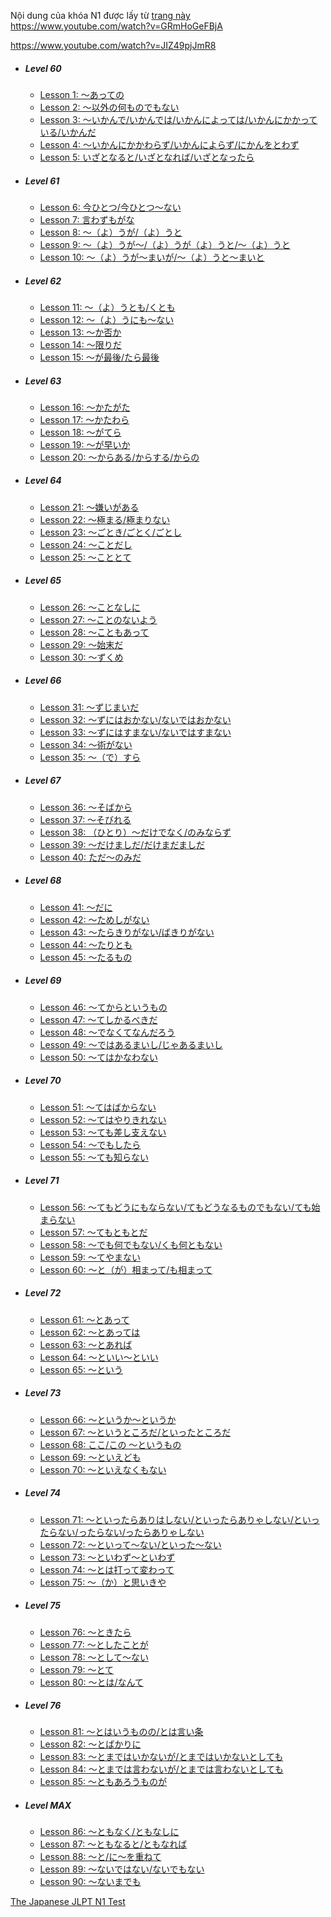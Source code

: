 Nội dung của khóa N1 được lấy từ [trang này](https://marshallyin.com/n1-grammar-course/)
https://www.youtube.com/watch?v=GRmHoGeFBjA

https://www.youtube.com/watch?v=JIZ49pjJmR8
-   ##### Level 60

    -   [Lesson 1: 〜あっての](https://marshallyin.com/courses/n1-grammar-course/lessons/n1-grammar-rule-1/)
    -   [Lesson 2: 〜以外の何ものでもない](https://marshallyin.com/courses/n1-grammar-course/lessons/n1-grammar-rule-2/)
    -   [Lesson 3: 〜いかんで/いかんでは/いかんによっては/いかんにかかっている/いかんだ](https://marshallyin.com/courses/n1-grammar-course/lessons/n1-grammar-rule-3/)
    -   [Lesson 4: 〜いかんにかかわらず/いかんによらず/にかんをとわず](https://marshallyin.com/courses/n1-grammar-course/lessons/n1-grammar-rule-4/)
    -   [Lesson 5: いざとなると/いざとなれば/いざとなったら](https://marshallyin.com/courses/n1-grammar-course/lessons/n1-grammar-rule-5/)
-   ##### Level 61

    -   [Lesson 6: 今ひとつ/今ひとつ〜ない](https://marshallyin.com/courses/n1-grammar-course/lessons/n1-grammar-rule-6/)
    -   [Lesson 7: 言わずもがな](https://marshallyin.com/courses/n1-grammar-course/lessons/n1-grammar-rule-7/)
    -   [Lesson 8: 〜（よ）うが/（よ）うと](https://marshallyin.com/courses/n1-grammar-course/lessons/n1-grammar-rule-8/)
    -   [Lesson 9: 〜（よ）うが〜/（よ）うが（よ）うと/〜（よ）うと](https://marshallyin.com/courses/n1-grammar-course/lessons/n1-grammar-rule-9/)
    -   [Lesson 10: 〜（よ）うが〜まいが/〜（よ）うと〜まいと](https://marshallyin.com/courses/n1-grammar-course/lessons/n1-grammar-rule-10/)
-   ##### Level 62

    -   [Lesson 11: 〜（よ）うとも/くとも](https://marshallyin.com/courses/n1-grammar-course/lessons/n1-grammar-rule-11/)
    -   [Lesson 12: 〜（よ）うにも〜ない](https://marshallyin.com/courses/n1-grammar-course/lessons/n1-grammar-rule-12/)
    -   [Lesson 13: 〜か否か](https://marshallyin.com/courses/n1-grammar-course/lessons/n1-grammar-rule-13/)
    -   [Lesson 14: 〜限りだ](https://marshallyin.com/courses/n1-grammar-course/lessons/n1-grammar-rule-14/)
    -   [Lesson 15: 〜が最後/たら最後](https://marshallyin.com/courses/n1-grammar-course/lessons/n1-grammar-rule-15/)
-   ##### Level 63

    -   [Lesson 16: 〜かたがた](https://marshallyin.com/courses/n1-grammar-course/lessons/n1-grammar-rule-16/)
    -   [Lesson 17: 〜かたわら](https://marshallyin.com/courses/n1-grammar-course/lessons/n1-grammar-rule-17/)
    -   [Lesson 18: 〜がてら](https://marshallyin.com/courses/n1-grammar-course/lessons/n1-grammar-rule-18/)
    -   [Lesson 19: 〜が早いか](https://marshallyin.com/courses/n1-grammar-course/lessons/n1-grammar-rule-19/)
    -   [Lesson 20: 〜からある/からする/からの](https://marshallyin.com/courses/n1-grammar-course/lessons/n1-grammar-rule-20/)
-   ##### Level 64

    -   [Lesson 21: 〜嫌いがある](https://marshallyin.com/courses/n1-grammar-course/lessons/n1-grammar-rule-21/)
    -   [Lesson 22: 〜極まる/極まりない](https://marshallyin.com/courses/n1-grammar-course/lessons/n1-grammar-rule-22/)
    -   [Lesson 23: 〜ごとき/ごとく/ごとし](https://marshallyin.com/courses/n1-grammar-course/lessons/n1-grammar-rule-23/)
    -   [Lesson 24: 〜ことだし](https://marshallyin.com/courses/n1-grammar-course/lessons/n1-grammar-rule-24/)
    -   [Lesson 25: 〜こととて](https://marshallyin.com/courses/n1-grammar-course/lessons/n1-grammar-rule-25/)
-   ##### Level 65

    -   [Lesson 26: 〜ことなしに](https://marshallyin.com/courses/n1-grammar-course/lessons/n1-grammar-rule-26/)
    -   [Lesson 27: 〜ことのないよう](https://marshallyin.com/courses/n1-grammar-course/lessons/n1-grammar-rule-27/)
    -   [Lesson 28: 〜こともあって](https://marshallyin.com/courses/n1-grammar-course/lessons/n1-grammar-rule-28/)
    -   [Lesson 29: 〜始末だ](https://marshallyin.com/courses/n1-grammar-course/lessons/n1-grammar-rule-29/)
    -   [Lesson 30: 〜ずくめ](https://marshallyin.com/courses/n1-grammar-course/lessons/n1-grammar-rule-30/)
-   ##### Level 66

    -   [Lesson 31: 〜ずじまいだ](https://marshallyin.com/courses/n1-grammar-course/lessons/n1-grammar-rule-31/)
    -   [Lesson 32: 〜ずにはおかない/ないではおかない](https://marshallyin.com/courses/n1-grammar-course/lessons/n1-grammar-rule-32/)
    -   [Lesson 33: 〜ずにはすまない/ないではすまない](https://marshallyin.com/courses/n1-grammar-course/lessons/n1-grammar-rule-33/)
    -   [Lesson 34: 〜術がない](https://marshallyin.com/courses/n1-grammar-course/lessons/n1-grammar-rule-34/)
    -   [Lesson 35: 〜（で）すら](https://marshallyin.com/courses/n1-grammar-course/lessons/n1-grammar-rule-35/)
-   ##### Level 67

    -   [Lesson 36: 〜そばから](https://marshallyin.com/courses/n1-grammar-course/lessons/n1-grammar-rule-36/)
    -   [Lesson 37: 〜そびれる](https://marshallyin.com/courses/n1-grammar-course/lessons/n1-grammar-rule-37/)
    -   [Lesson 38: （ひとり）〜だけでなく/のみならず](https://marshallyin.com/courses/n1-grammar-course/lessons/n1-grammar-rule-38/)
    -   [Lesson 39: 〜だけましだ/だけまだましだ](https://marshallyin.com/courses/n1-grammar-course/lessons/n1-grammar-rule-39/)
    -   [Lesson 40: ただ〜のみだ](https://marshallyin.com/courses/n1-grammar-course/lessons/n1-grammar-rule-40/)
-   ##### Level 68

    -   [Lesson 41: 〜だに](https://marshallyin.com/courses/n1-grammar-course/lessons/n1-grammar-rule-41/)
    -   [Lesson 42: 〜ためしがない](https://marshallyin.com/courses/n1-grammar-course/lessons/n1-grammar-rule-42/)
    -   [Lesson 43: 〜たらきりがない/ばきりがない](https://marshallyin.com/courses/n1-grammar-course/lessons/lesson-3-37/)
    -   [Lesson 44: 〜たりとも](https://marshallyin.com/courses/n1-grammar-course/lessons/lesson-4-35/)
    -   [Lesson 45: 〜たるもの](https://marshallyin.com/courses/n1-grammar-course/lessons/n1-grammar-rule-45/)
-   ##### Level 69

    -   [Lesson 46: 〜てからというもの](https://marshallyin.com/courses/n1-grammar-course/lessons/n1-grammar-rule-46/)
    -   [Lesson 47: 〜てしかるべきだ](https://marshallyin.com/courses/n1-grammar-course/lessons/n1-grammar-rule-47/)
    -   [Lesson 48: 〜でなくてなんだろう](https://marshallyin.com/courses/n1-grammar-course/lessons/n1-grammar-rule-48/)
    -   [Lesson 49: 〜ではあるまいし/じゃあるまいし](https://marshallyin.com/courses/n1-grammar-course/lessons/n1-grammar-rule-49/)
    -   [Lesson 50: 〜てはかなわない](https://marshallyin.com/courses/n1-grammar-course/lessons/n1-grammar-rule-50/)
-   ##### Level 70

    -   [Lesson 51: 〜てはばからない](https://marshallyin.com/courses/n1-grammar-course/lessons/n1-grammar-rule-51/)
    -   [Lesson 52: 〜てはやりきれない](https://marshallyin.com/courses/n1-grammar-course/lessons/n1-grammar-rule-52/)
    -   [Lesson 53: 〜ても差し支えない](https://marshallyin.com/courses/n1-grammar-course/lessons/n1-grammar-rule-53/)
    -   [Lesson 54: 〜でもしたら](https://marshallyin.com/courses/n1-grammar-course/lessons/n1-grammar-rule-54/)
    -   [Lesson 55: 〜ても知らない](https://marshallyin.com/courses/n1-grammar-course/lessons/n1-grammar-rule-55/)
-   ##### Level 71

    -   [Lesson 56: 〜てもどうにもならない/てもどうなるものでもない/ても始まらない](https://marshallyin.com/courses/n1-grammar-course/lessons/n1-grammar-rule-56/)
    -   [Lesson 57: 〜てもともとだ](https://marshallyin.com/courses/n1-grammar-course/lessons/n1-grammar-rule-57/)
    -   [Lesson 58: 〜でも何でもない/くも何ともない](https://marshallyin.com/courses/n1-grammar-course/lessons/n1-grammar-rule-58/)
    -   [Lesson 59: 〜てやまない](https://marshallyin.com/courses/n1-grammar-course/lessons/n1-grammar-rule-59/)
    -   [Lesson 60: 〜と（が）相まって/も相まって](https://marshallyin.com/courses/n1-grammar-course/lessons/n1-grammar-rule-60/)
-   ##### Level 72

    -   [Lesson 61: 〜とあって](https://marshallyin.com/courses/n1-grammar-course/lessons/n1-grammar-rule-61/)
    -   [Lesson 62: 〜とあっては](https://marshallyin.com/courses/n1-grammar-course/lessons/n1-grammar-rule-62/)
    -   [Lesson 63: 〜とあれば](https://marshallyin.com/courses/n1-grammar-course/lessons/n1-grammar-rule-63/)
    -   [Lesson 64: 〜といい〜といい](https://marshallyin.com/courses/n1-grammar-course/lessons/n1-grammar-rule-64/)
    -   [Lesson 65: 〜という](https://marshallyin.com/courses/n1-grammar-course/lessons/n1-grammar-rule-65/)
-   ##### Level 73

    -   [Lesson 66: 〜というか〜というか](https://marshallyin.com/courses/n1-grammar-course/lessons/n1-grammar-rule-66/)
    -   [Lesson 67: 〜というところだ/といったところだ](https://marshallyin.com/courses/n1-grammar-course/lessons/n1-grammar-rule-67/)
    -   [Lesson 68: ここ/この 〜というもの](https://marshallyin.com/courses/n1-grammar-course/lessons/n1-grammar-rule-68/)
    -   [Lesson 69: 〜といえども](https://marshallyin.com/courses/n1-grammar-course/lessons/n1-grammar-rule-69/)
    -   [Lesson 70: 〜といえなくもない](https://marshallyin.com/courses/n1-grammar-course/lessons/n1-grammar-rule-70/)
-   ##### Level 74

    -   [Lesson 71: 〜といったらありはしない/といったらありゃしない/といったらない/ったらない/ったらありゃしない](https://marshallyin.com/courses/n1-grammar-course/lessons/n1-grammar-rule-71/)
    -   [Lesson 72: 〜といって〜ない/といった〜ない](https://marshallyin.com/courses/n1-grammar-course/lessons/n1-grammar-rule-72/)
    -   [Lesson 73: 〜といわず〜といわず](https://marshallyin.com/courses/n1-grammar-course/lessons/n1-grammar-rule-73/)
    -   [Lesson 74: 〜とは打って変わって](https://marshallyin.com/courses/n1-grammar-course/lessons/n1-grammar-rule-74/)
    -   [Lesson 75: 〜（か）と思いきや](https://marshallyin.com/courses/n1-grammar-course/lessons/n1-grammar-rule-75/)
-   ##### Level 75

    -   [Lesson 76: 〜ときたら](https://marshallyin.com/courses/n1-grammar-course/lessons/n1-grammar-rule-76/)
    -   [Lesson 77: 〜としたことが](https://marshallyin.com/courses/n1-grammar-course/lessons/n1-grammar-rule-77/)
    -   [Lesson 78: 〜として〜ない](https://marshallyin.com/courses/n1-grammar-course/lessons/n1-grammar-rule-78/)
    -   [Lesson 79: 〜とて](https://marshallyin.com/courses/n1-grammar-course/lessons/n1-grammar-rule-79/)
    -   [Lesson 80: 〜とは/なんて](https://marshallyin.com/courses/n1-grammar-course/lessons/n1-grammar-rule-80/)
-   ##### Level 76

    -   [Lesson 81: 〜とはいうものの/とは言い条](https://marshallyin.com/courses/n1-grammar-course/lessons/n1-grammar-rule-81/)
    -   [Lesson 82: 〜とばかりに](https://marshallyin.com/courses/n1-grammar-course/lessons/n1-grammar-rule-82/)
    -   [Lesson 83: 〜とまではいかないが/とまではいかないとしても](https://marshallyin.com/courses/n1-grammar-course/lessons/n1-grammar-rule-83/)
    -   [Lesson 84: 〜とまでは言わないが/とまでは言わないとしても](https://marshallyin.com/courses/n1-grammar-course/lessons/n1-grammar-rule-84/)
    -   [Lesson 85: 〜ともあろうものが](https://marshallyin.com/courses/n1-grammar-course/lessons/n1-grammar-rule-85/)
-   ##### Level MAX

    -   [Lesson 86: 〜ともなく/ともなしに](https://marshallyin.com/courses/n1-grammar-course/lessons/n1-grammar-rule-86/)
    -   [Lesson 87: 〜ともなると/ともなれば](https://marshallyin.com/courses/n1-grammar-course/lessons/n1-grammar-rule-87/)
    -   [Lesson 88: 〜と/に〜を重ねて](https://marshallyin.com/courses/n1-grammar-course/lessons/n1-grammar-rule-88/)
    -   [Lesson 89: 〜ないではない/ないでもない](https://marshallyin.com/courses/n1-grammar-course/lessons/n1-grammar-rule-89/)
    -   [Lesson 90: 〜ないまでも](https://marshallyin.com/courses/n1-grammar-course/lessons/n1-grammar-rule-90/)

[The Japanese JLPT N1 Test](https://www.usegitflow.com/posts/how-i-passed-the-jlpt-n1-test)
